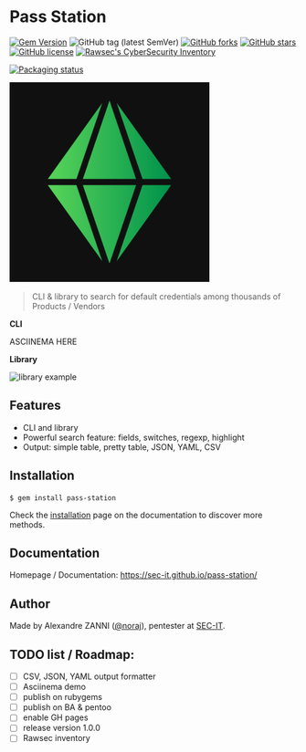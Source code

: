 # Pass Station

[![Gem Version](https://badge.fury.io/rb/pass-station.svg)](https://badge.fury.io/rb/pass-station)
![GitHub tag (latest SemVer)](https://img.shields.io/github/tag/sec-it/pass-station)
[![GitHub forks](https://img.shields.io/github/forks/sec-it/pass-station)](https://github.com/sec-it/pass-station/network)
[![GitHub stars](https://img.shields.io/github/stars/sec-it/pass-station)](https://github.com/sec-it/pass-station/stargazers)
[![GitHub license](https://img.shields.io/github/license/sec-it/pass-station)](https://github.com/sec-it/pass-station/blob/master/LICENSE.txt)
[![Rawsec's CyberSecurity Inventory](https://inventory.rawsec.ml/img/badges/Rawsec-inventoried-FF5050_flat.svg)](https://inventory.rawsec.ml/tools.html#Pass%20Station)

[![Packaging status](https://repology.org/badge/vertical-allrepos/pass-station.svg)](https://repology.org/project/pass-station/versions)

![logo](docs/_media/logo.png)

> CLI & library to search for default credentials among thousands of Products / Vendors

**CLI**

ASCIINEMA HERE

**Library**

![library example](https://i.imgur.com/XjhS66Y.png)

## Features

- CLI and library
- Powerful search feature: fields, switches, regexp, highlight
- Output: simple table, pretty table, JSON, YAML, CSV

## Installation

```plaintext
$ gem install pass-station
```

Check the [installation](https://sec-it.github.io/pass-station/) page on the documentation to discover more methods.

## Documentation

Homepage / Documentation: https://sec-it.github.io/pass-station/

## Author

Made by Alexandre ZANNI ([@noraj](https://pwn.by/noraj/)), pentester at [SEC-IT](https://sec-it.fr).

## TODO list / Roadmap:

- [ ] CSV, JSON, YAML output formatter
- [ ] Asciinema demo
- [ ] publish on rubygems
- [ ] publish on BA & pentoo
- [ ] enable GH pages
- [ ] release version 1.0.0
- [ ] Rawsec inventory
